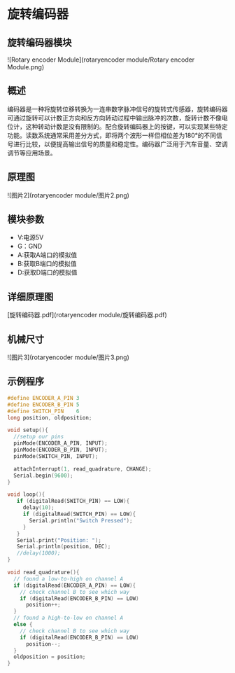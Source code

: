 # 旋转编码器

## 旋转编码器模块

![Rotary encoder Module](rotaryencoder module/Rotary encoder Module.png)

##  概述

​       编码器是一种将旋转位移转换为一连串数字脉冲信号的旋转式传感器，旋转编码器可通过旋转可以计数正方向和反方向转动过程中输出脉冲的次数，旋转计数不像电位计，这种转动计数是没有限制的。配合旋转编码器上的按键，可以实现某些特定功能。读数系统通常采用差分方式，即将两个波形一样但相位差为180°的不同信号进行比较，以便提高输出信号的质量和稳定性。编码器广泛用于汽车音量、空调调节等应用场景。

## 原理图

![图片2](rotaryencoder module/图片2.png)

## 模块参数

* V:电源5V
* G：GND
* A:获取A端口的模拟值
* B:获取B端口的模拟值
* D:获取D端口的模拟值

## 详细原理图

 [旋转编码器.pdf](rotaryencoder module/旋转编码器.pdf) 

## 机械尺寸



![图片3](rotaryencoder module/图片3.png)

## 示例程序

```c
#define ENCODER_A_PIN 3
#define ENCODER_B_PIN 5
#define SWITCH_PIN    6
long position, oldposition;

void setup(){
  //setup our pins 
  pinMode(ENCODER_A_PIN, INPUT);
  pinMode(ENCODER_B_PIN, INPUT);
  pinMode(SWITCH_PIN, INPUT);

  attachInterrupt(1, read_quadrature, CHANGE);
  Serial.begin(9600);
}

void loop(){
   if (digitalRead(SWITCH_PIN) == LOW){
     delay(10);
     if (digitalRead(SWITCH_PIN) == LOW){
       Serial.println("Switch Pressed");
     }
   }
   Serial.print("Position: ");
   Serial.println(position, DEC);
   //delay(1000);
}

void read_quadrature(){  
  // found a low-to-high on channel A 
  if (digitalRead(ENCODER_A_PIN) == LOW){   
    // check channel B to see which way 
    if (digitalRead(ENCODER_B_PIN) == LOW)
      position++;
  }
  // found a high-to-low on channel A 
  else {
    // check channel B to see which way 
    if (digitalRead(ENCODER_B_PIN) == LOW)
      position--;
  }
  oldposition = position;
}
```

